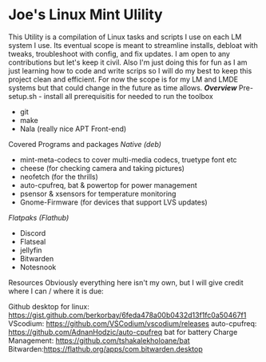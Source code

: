 # Joe's Linux Mint Ulility
This Utility is a compilation of Linux tasks and scripts I use on each LM system I use. Its eventual scope is meant to streamline installs, debloat with tweaks, troubleshoot with config, and fix updates. I am open to any contributions but let's keep it civil. Also I'm just doing this for fun as I am just learning how to code and write scrips so I will do my best to keep this project clean and efficient. For now the scope is for my LM and LMDE systems but that could change in the future as time allows.
*****************Overview*****************
Pre-setup.sh - install all prerequisitis for needed to run the toolbox
- git 
- make 
- Nala (really nice APT Front-end)

Covered Programs and packages
*Native (deb)*
- mint-meta-codecs to cover multi-media codecs, truetype font etc
- cheese (for checking camera and taking pictures)
- neofetch (for the thrills)
- auto-cpufreq, bat & powertop for power management
- psensor & xsensors for temperature monitoring
- Gnome-Firmware (for devices that support LVS updates)

*Flatpaks (Flathub)*
 - Discord
 - Flatseal
 - jellyfin
 - Bitwarden
 - Notesnook

Resources
Obviously everything here isn't my own, but I will give credit where I can / where it is due:

Github desktop for linux: https://gist.github.com/berkorbay/6feda478a00b0432d13f1fc0a50467f1
VScodium: https://github.com/VSCodium/vscodium/releases 
auto-cpufreq: https://github.com/AdnanHodzic/auto-cpufreq
bat for battery Charge Management: https://github.com/tshakalekholoane/bat
Bitwarden:https://flathub.org/apps/com.bitwarden.desktop






